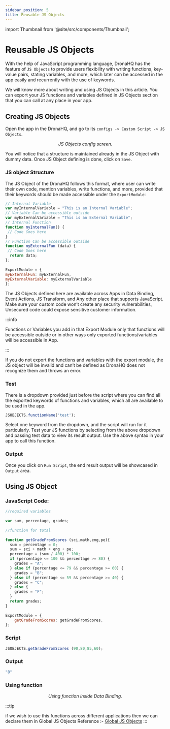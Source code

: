 ```yaml
---
sidebar_position: 5
title: Reusable JS Objects
---
```


import Thumbnail from '@site/src/components/Thumbnail';

# Reusable JS Objects

With the help of JavaScript programming language, DronaHQ has the feature of `JS Objects` to provide users flexibility with writing functions, key-value pairs, stating variables, and more, which later can be accessed in the app easily and recurrently with the use of keywords.

We will know more about writing and using JS Objects in this article. You can export your JS functions and variables defined in JS Objects section that you can call at any place in your app.

## Creating JS Objects
Open the app in the DronaHQ, and go to its `configs -> Custom Script -> JS Objects`.

<figure>
  <Thumbnail src="/img/app-scripting-and-code/reuseable-js-objects/reuseable-js-objects-config-screen.png" alt="Simple Database GUI" />
  <figcaption align='center'><i>JS Objects config screen.</i></figcaption>
</figure>

You will notice that a structure is maintained already in the JS Object with dummy data. Once JS Object defining is done, click on `Save`.

### JS object Structure

The JS Object of the DronaHQ follows this format, where user can write their own code, mention variables, write functions, and more, provided that their keywords should be made accessible under the `ExportModule`:

```javascript
// Internal Variable  
var myInternalVariable = "This is an Internal Variable";  
// Variable Can be accessible outside  
var myExternalVariable = "This is an External Variable";  
// Internal Function  
function myInternalFun() {  
 // Code Goes here  
}  
// Function Can be accessible outside   
function myExternalFun (data) {  
 // Code Goes here  
  return data;  
};  
  
ExportModule = {  
myExternalFun: myExternalFun,  
myExternalVariable: myExternalVariable  
}; 
```

The JS Objects defined here are available across Apps in Data Binding, Event Actions, JS Transform, and Any other place that supports JavaScript. Make sure your custom code won’t create any security vulnerabilities, Unsecured code could expose sensitive customer information.

:::info

Functions or Variables you add in that Export Module only that functions will be accessible outside or in other ways only exported functions/variables will be accessible in App.

:::

If you do not export the functions and variables with the export module, the JS object will be invalid and can’t be defined as DronaHQ does not recognize them and throws an error.

### Test

There is a dropdown provided just before the script where you can find all the exported keywords of functions and variables, which all are available to be used in the app.

```javascript
JSOBJECTS.functionName('test');
```

Select one keyword from the dropdown, and the script will run for it particularly.
Test your JS functions by selecting from the above dropdown and passing test data to view its result output. Use the above syntax in your app to call this function.

### Output

Once you click on `Run Script`, the end result output will be showcased in `Output` area.

## Using JS Object
### JavaScript Code:

```javascript
//required variables 
  
var sum, percentage, grades; 
  
//function for total 
  
function getGradeFromScores (sci,math,eng,pe){ 
  sum = percentage = 0; 
  sum = sci + math + eng + pe; 
  percentage = (sum / 400) * 100; 
  if (percentage <= 100 && percentage >= 80) { 
    grades = "A"; 
  } else if (percentage <= 79 && percentage >= 60) { 
    grades = "B"; 
  } else if (percentage <= 59 && percentage >= 40) { 
    grades = "C"; 
  } else { 
    grades = "F"; 
  } 
  return grades; 
} 
  
ExportModule = {  
  	getGradeFromScores: getGradeFromScores, 
}; 
```
### Script

```javascript
JSOBJECTS.getGradeFromScores (90,80,85,60);
```

### Output

```javascript
"B"
```

### Using function

<figure>
  <Thumbnail src="/img/app-scripting-and-code/reuseable-js-objects/reuseable-js-objects-using-function.png" alt="Simple Database GUI" />
  <figcaption align='center'><i>Using function inside Data Binding.</i></figcaption>
</figure>

:::tip

if we wish to use this functions across different applications then we can declare them in Global JS Objects
Reference :- [Global JS Objects](/docs/global_js_objects.md)
:::

